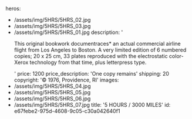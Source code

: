 heros:
  - /assets/img/5HRS/5HRS_02.jpg
  - /assets/img/5HRS/5HRS_03.jpg
  - /assets/img/5HRS/5HRS_01.jpg
description: '<p>This original bookwork documentraces* an actual commercial airline flight from Los Angeles to Boston. A very limited edition of 6 numbered copies; 20 x 25 cm, 33 plates reproduced with the electrostatic color-Xerox technology from that time, plus letterpress type.<br></p>'
price: 1200
price_description: 'One copy remains'
shipping: 20
copyright: '© 1976, Providence, RI'
images:
  - /assets/img/5HRS/5HRS_04.jpg
  - /assets/img/5HRS/5HRS_05.jpg
  - /assets/img/5HRS/5HRS_06.jpg
  - /assets/img/5HRS/5HRS_07.jpg
title: '5 HOURS / 3000 MILES'
id: e67febe2-975d-4608-9c05-c30a042640f1
